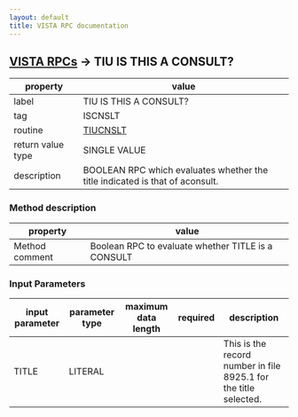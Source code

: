 ```yaml
---
layout: default
title: VISTA RPC documentation
---
```




## [VISTA RPCs](TableOfContent.md) &#8594; TIU IS THIS A CONSULT? 

 property | value 
--- | --- 
 label | TIU IS THIS A CONSULT?
 tag | ISCNSLT
 routine | [TIUCNSLT](http://code.osehra.org/dox/Routine_TIUCNSLT_source.html)
 return value type | SINGLE VALUE
 description | BOOLEAN RPC which evaluates whether the title indicated is that of aconsult.


### Method description

 property | value 
--- | --- 
 Method comment | Boolean RPC to evaluate whether TITLE is a CONSULT

### Input Parameters

| input parameter | parameter type | maximum data length | required | description | 
| --- | --- | --- | --- | --- | 
| TITLE | LITERAL |  |  | This is the record number in file 8925.1 for the title selected. | 